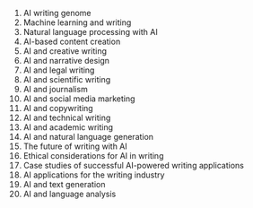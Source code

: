1. AI writing genome
2. Machine learning and writing
3. Natural language processing with AI
4. AI-based content creation
5. AI and creative writing
6. AI and narrative design
7. AI and legal writing
8. AI and scientific writing
9. AI and journalism
10. AI and social media marketing
11. AI and copywriting
12. AI and technical writing
13. AI and academic writing
14. AI and natural language generation
15. The future of writing with AI
16. Ethical considerations for AI in writing
17. Case studies of successful AI-powered writing applications
18. AI applications for the writing industry
19. AI and text generation
20. AI and language analysis

